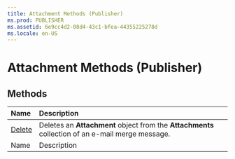 ```yaml
---
title: Attachment Methods (Publisher)
ms.prod: PUBLISHER
ms.assetid: 6e9cc4d2-08d4-43c1-bfea-44355225278d
ms.locale: en-US
---
```



# Attachment Methods (Publisher)

## Methods



|**Name**|**Description**|
|:-----|:-----|
| [Delete](attachment.delete-method-publisher.md)|Deletes an  **Attachment** object from the **Attachments** collection of an e-mail merge message.|
|Name|Description|

